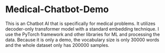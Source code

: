 # Medical-Chatbot-Demo
This is an Chatbot AI that is specifically for medical problems. It utilizes decoder-only transformer model with a standard embedding technique. I use the PyTorch framework and other libraries for ML and processing the data. Because it is only a demo, the vocabulary size is only 30000 words and the whole dataset only has 200000 samples.
